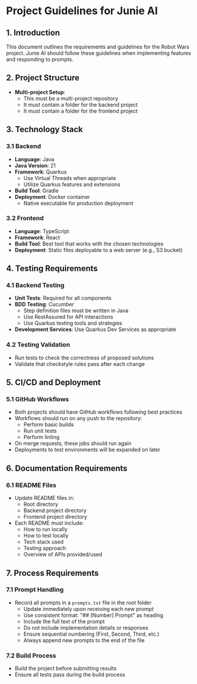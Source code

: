 # Project Guidelines for Junie AI

## 1. Introduction
This document outlines the requirements and guidelines for the Robot Wars project. Junie AI should follow these guidelines when implementing features and responding to prompts.

## 2. Project Structure
- **Multi-project Setup**:
  - This must be a multi-project repository
  - It must contain a folder for the backend project
  - It must contain a folder for the frontend project

## 3. Technology Stack

### 3.1 Backend
- **Language**: Java
- **Java Version**: 21
- **Framework**: Quarkus
  - Use Virtual Threads when appropriate
  - Utilize Quarkus features and extensions
- **Build Tool**: Gradle
- **Deployment**: Docker container
  - Native executable for production deployment

### 3.2 Frontend
- **Language**: TypeScript
- **Framework**: React
- **Build Tool**: Best tool that works with the chosen technologies
- **Deployment**: Static files deployable to a web server (e.g., S3 bucket)

## 4. Testing Requirements

### 4.1 Backend Testing
- **Unit Tests**: Required for all components
- **BDD Testing**: Cucumber
  - Step definition files must be written in Java
  - Use RestAssured for API interactions
  - Use Quarkus testing tools and strategies
- **Development Services**: Use Quarkus Dev Services as appropriate

### 4.2 Testing Validation
- Run tests to check the correctness of proposed solutions
- Validate that checkstyle rules pass after each change

## 5. CI/CD and Deployment

### 5.1 GitHub Workflows
- Both projects should have GitHub workflows following best practices
- Workflows should run on any push to the repository:
  - Perform basic builds
  - Run unit tests
  - Perform linting
- On merge requests, these jobs should run again
- Deployments to test environments will be expanded on later

## 6. Documentation Requirements

### 6.1 README Files
- Update README files in:
  - Root directory
  - Backend project directory
  - Frontend project directory
- Each README must include:
  - How to run locally
  - How to test locally
  - Tech stack used
  - Testing approach
  - Overview of APIs provided/used

## 7. Process Requirements

### 7.1 Prompt Handling
- Record all prompts in a `prompts.txt` file in the root folder
  - Update immediately upon receiving each new prompt
  - Use consistent format: "## [Number] Prompt" as heading
  - Include the full text of the prompt
  - Do not include implementation details or responses
  - Ensure sequential numbering (First, Second, Third, etc.)
  - Always append new prompts to the end of the file

### 7.2 Build Process
- Build the project before submitting results
- Ensure all tests pass during the build process
